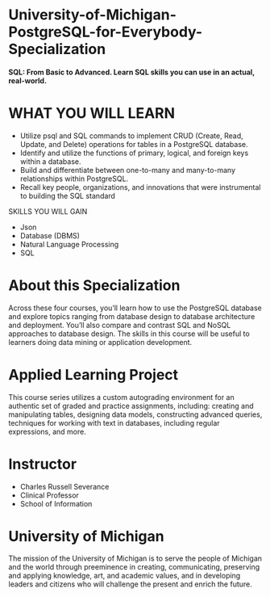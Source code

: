 # University-of-Michigan-PostgreSQL-for-Everybody-Specialization

#### SQL: From Basic to Advanced. Learn SQL skills you can use in an actual, real-world.



# WHAT YOU WILL LEARN
- Utilize psql and SQL commands to implement CRUD (Create, Read, Update, and Delete) operations for tables in a PostgreSQL database.
- Identify and utilize the functions of primary, logical, and foreign keys within a database. 
- Build and differentiate between one-to-many and many-to-many relationships within PostgreSQL.
- Recall key people, organizations, and innovations that were instrumental to building the SQL standard

SKILLS YOU WILL GAIN
* Json
* Database (DBMS)
* Natural Language Processing
* SQL


# About this Specialization
Across these four courses, you’ll learn how to use the PostgreSQL database and explore topics ranging from database design to database architecture and deployment. You’ll also compare and contrast SQL and NoSQL approaches to database design. The skills in this course will be useful to learners doing data mining or application development.

# Applied Learning Project
This course series utilizes a custom autograding environment for an authentic set of graded and practice assignments, including: creating and manipulating tables, designing data models, constructing advanced queries, techniques for working with text in databases, including regular expressions, and more.

# Instructor
- Charles Russell Severance
- Clinical Professor
- School of Information

# University of Michigan
The mission of the University of Michigan is to serve the people of Michigan and the world through preeminence in creating, communicating, preserving and applying knowledge, art, and academic values, and in developing leaders and citizens who will challenge the present and enrich the future.
